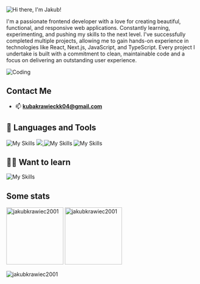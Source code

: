 <img alt="Hi there, I'm Jakub!" align="center" src="https://readme-typing-svg.demolab.com?font=Fira+Code&size=19&pause=1000&color=39D353&center=false&vCenter=true&width=435&lines=Hi+there,+I'm+Jakub+!">


I'm a passionate frontend developer with a love for creating beautiful, functional, and responsive web applications. Constantly learning, experimenting, and pushing my skills to the next level. I've successfully completed multiple projects, allowing me to gain hands-on experience in technologies like React, Next.js, JavaScript, and TypeScript. Every project I undertake is built with a commitment to clean, maintainable code and a focus on delivering an outstanding user experience.

<img alt="Coding"  src="https://i.pinimg.com/originals/b4/e3/71/b4e371619042d1e80918d09904e90f7d.gif" />


## Contact Me

- 📫 **kubakrawieckk04@gmail.com**
  

## 🧰 Languages and Tools

![My Skills](https://skillicons.dev/icons?i=typescript,javascript,react,nextjs,tailwind,html,css,sass,git,github,firebase,appwrite,mongodb,supabase)
<a align="right" href="https://go-skill-icons.vercel.app/">
    <img src="https://go-skill-icons.vercel.app/api/icons?i=reactquery" />
  </a>
  ![My Skills](https://skillicons.dev/icons?i=bootstrap,vite,figma,wordpress,netlify,vercel)
  ![My Skills](https://go-skill-icons.vercel.app/api/icons?i=zustand,reactnative,expo,docker)
 
## 👨‍💻 Want to learn

![My Skills](https://skillicons.dev/icons?i=angular,kotlin,threejs)





## Some stats

<span>
<img  height="150px" src="https://github-readme-stats.vercel.app/api/top-langs?username=jakubkrawiec2001&show_icons=true&locale=en&layout=compact&theme=transparent" alt="jakubkrawiec2001" /> 
</span>
<span>
<img height="150px" src="https://github-readme-stats.vercel.app/api?username=jakubkrawiec2001&show_icons=true&locale=en&theme=transparent" alt="jakubkrawiec2001" />
</span>

<p align="left"> <img src="https://komarev.com/ghpvc/?username=jakubkrawiec2001&label=Profile%20views&color=0e75b6&style=flat" alt="jakubkrawiec2001" /> </p>
